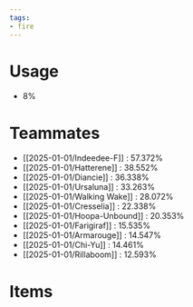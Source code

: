 ```yaml
---
tags:
- fire
---
```

# Usage
- 8%
# Teammates
- [[2025-01-01/Indeedee-F]] : 57.372%
- [[2025-01-01/Hatterene]] : 38.552%
- [[2025-01-01/Diancie]] : 36.338%
- [[2025-01-01/Ursaluna]] : 33.263%
- [[2025-01-01/Walking Wake]] : 28.072%
- [[2025-01-01/Cresselia]] : 22.338%
- [[2025-01-01/Hoopa-Unbound]] : 20.353%
- [[2025-01-01/Farigiraf]] : 15.535%
- [[2025-01-01/Armarouge]] : 14.547%
- [[2025-01-01/Chi-Yu]] : 14.461%
- [[2025-01-01/Rillaboom]] : 12.593%
# Items